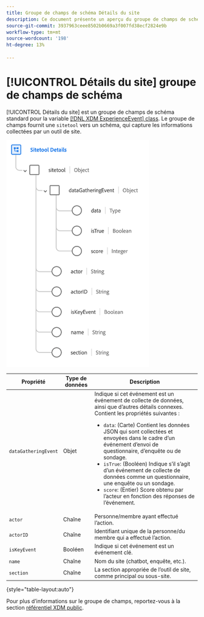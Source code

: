 ```yaml
---
title: Groupe de champs de schéma Détails du site
description: Ce document présente un aperçu du groupe de champs de schéma Détails du site.
source-git-commit: 3937963ceee8502b0669a3f007fd38ecf2824e9b
workflow-type: tm+mt
source-wordcount: '198'
ht-degree: 13%

---
```


# [!UICONTROL Détails du site] groupe de champs de schéma

[!UICONTROL Détails du site] est un groupe de champs de schéma standard pour la variable [[!DNL XDM ExperienceEvent] class](../../classes/experienceevent.md). Le groupe de champs fournit une `sitetool` vers un schéma, qui capture les informations collectées par un outil de site.

![Structure du groupe de champs](../../images/field-groups/sitetool-details.png)

| Propriété | Type de données | Description |
| --- | --- | --- |
| `dataGatheringEvent` | Objet | Indique si cet événement est un événement de collecte de données, ainsi que d’autres détails connexes. Contient les propriétés suivantes :<ul><li>`data`: (Carte) Contient les données JSON qui sont collectées et envoyées dans le cadre d’un événement d’envoi de questionnaire, d’enquête ou de sondage.</li><li>`isTrue`: (Booléen) Indique s’il s’agit d’un événement de collecte de données comme un questionnaire, une enquête ou un sondage.</li><li>`score`: (Entier) Score obtenu par l’acteur en fonction des réponses de l’événement.</li></ul> |
| `actor` | Chaîne | Personne/membre ayant effectué l’action. |
| `actorID` | Chaîne | Identifiant unique de la personne/du membre qui a effectué l’action. |
| `isKeyEvent` | Booléen | Indique si cet événement est un événement clé. |
| `name` | Chaîne | Nom du site (chatbot, enquête, etc.). |
| `section` | Chaîne | La section appropriée de l’outil de site, comme principal ou sous-site. |

{style=&quot;table-layout:auto&quot;}

Pour plus d’informations sur le groupe de champs, reportez-vous à la section [référentiel XDM public](https://github.com/adobe/xdm/blob/master/components/fieldgroups/experience-event/industry-verticals/experienceevent-healthcare-sitetool.schema.json).
